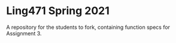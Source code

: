 # Ling471 Spring 2021
A repository for the students to fork, containing function specs for Assignment 3.
